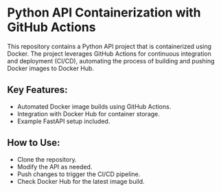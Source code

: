 # Python API Containerization with GitHub Actions

This repository contains a Python API project that is containerized using Docker. The project leverages GitHub Actions for continuous integration and deployment (CI/CD), automating the process of building and pushing Docker images to Docker Hub.

## Key Features:
- Automated Docker image builds using GitHub Actions.
- Integration with Docker Hub for container storage.
- Example FastAPI setup included.


## How to Use:
- Clone the repository.
- Modify the API as needed.
- Push changes to trigger the CI/CD pipeline.
- Check Docker Hub for the latest image build.